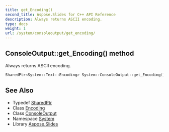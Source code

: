 ```yaml
---
title: get_Encoding()
second_title: Aspose.Slides for C++ API Reference
description: Always returns ASCII encoding.
type: docs
weight: 1
url: /system/consoleoutput/get_encoding/
---
```

## ConsoleOutput::get_Encoding() method


Always returns ASCII encoding.

```cpp
SharedPtr<System::Text::Encoding> System::ConsoleOutput::get_Encoding() override
```

## See Also

* Typedef [SharedPtr](../../sharedptr/)
* Class [Encoding](../../../system.text/encoding/)
* Class [ConsoleOutput](../)
* Namespace [System](../../)
* Library [Aspose.Slides](../../../)